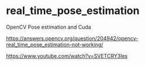 # real_time_pose_estimation
OpenCV Pose estimation and Cuda


https://answers.opencv.org/question/204942/opencv-real_time_pose_estimation-not-working/

https://www.youtube.com/watch?v=SVETCRY3les
